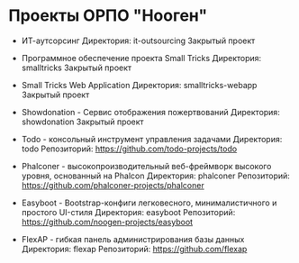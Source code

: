 
Проекты ОРПО "Нооген"
=====================

- ИТ-аутсорсинг
  Директория: it-outsourcing
  Закрытый проект 

- Программное обеспечение проекта Small Tricks
  Директория: smalltricks
  Закрытый проект

- Small Tricks Web Application
  Директория: smalltricks-webapp
  Закрытый проект

- Showdonation - Сервис отображения пожертвований
  Директория: showdonation
  Закрытый проект

- Todo - консольный инструмент управления задачами
  Директория: todo
  Репозиторий: https://github.com/todo-projects/todo

- Phalconer - высокопроизводительный веб-фреймворк высокого уровня, основанный на Phalcon
  Директория: phalconer
  Репозиторий: https://github.com/phalconer-projects/phalconer

- Easyboot - Bootstrap-конфиги легковесного, минималистичного и простого UI-стиля
  Директория: easyboot
  Репозиторий: https://github.com/noogen-projects/easyboot

- FlexAP - гибкая панель администрирования базы данных
  Директория: flexap
  Репозиторий: https://github.com/flexap

